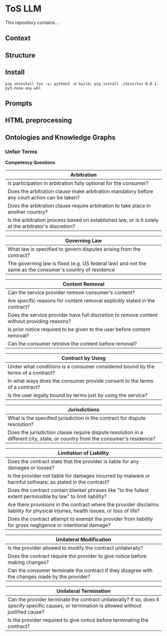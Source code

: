 # ToS LLM

This repository contains...

## Context

## Structure

## Install

```shell
pip uninstall tos -y; python3 -m build; pip install ./dist/tos-0.0.1-py3-none-any.whl
```

## Prompts

## HTML preprocessing

## Ontologies and Knowledge Graphs

### Unfair Terms

**Competency Questions**

| Arbitration |
|-------------|
| Is participation in arbitration fully optional for the consumer? |
| Does the arbitration clause make arbitration mandatory before any court action can be taken? |
| Does the arbitration clause require arbitration to take place in another country? |
| Is the arbitration process based on established law, or is it solely at the arbitrator's discretion? |

| Governing Law |
|---------------|
| What law is specified to govern disputes arising from the contract? |
| The governing law is fixed (e.g. US federal law) and not the same as the consumer's country of residence |

| Content Removal |
|---------------|
| Can the service provider remove consumer's content? |
| Are specific reasons for content removal explicitly stated in the contract? |
| Does the service provider have full discretion to remove content without providing reasons? |
| Is prior notice required to be given to the user before content removal? |
| Can the consumer retreive the content before removal? |

| Contract by Using |
|---------------|
| Under what conditions is a consumer considered bound by the terms of a contract? |
| In what ways does the consumer provide consent to the terms of a contract? |
| Is the user legally bound by terms just by using the service? |

| Jurisdictions |
|---------------|
| What is the specified jurisdiction in the contract for dispute resolution? |
| Does the jurisdiction clause require dispute resolution in a different city, state, or country from the consumer's residence? |

| Limitation of Liability |
|---------------|
| Does the contract state that the provider is liable for any damages or losses? |
| Is the provider not liable for damages incurred by malware or harmful software, as stated in the contract? |
| Does the contract contain blanket phrases like "to the fullest extent permissible by law" to limit liability? |
| Are there provisions in the contract where the provider disclaims liability for physical injuries, health issues, or loss of life? |
| Does the contract attempt to exempt the provider from liability for gross negligence or intentional damage? |

| Unilateral Modification |
|---------------|
| Is the provider allowed to modify the contract unilaterally? |
| Does the contract require the provider to give notice before making changes? |
| Can the consumer terminate the contract if they disagree with the changes made by the provider? |

| Unilateral Termination |
|---------------|
| Can the provider terminate the contract unilaterally? If so, does it specify specific causes, or termination is allowed without justified cause? |
| Is the provider required to give notice before terminating the contract? |
